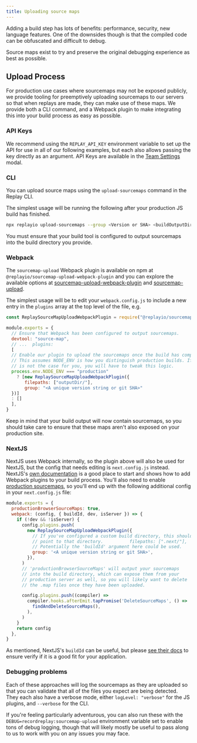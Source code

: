 ```yaml
---
title: Uploading source maps
---
```


Adding a build step has lots of benefits: performance, security, new language features. One of the downsides though is that the compiled code can be obfuscated and difficult to debug.

Source maps exist to try and preserve the original debugging experience as best as possible.

## Upload Process

For production use cases where sourcemaps may not be exposed publicly, we provide tooling for preemptively uploading sourcemaps to our servers so that when replays are made, they can make use of these maps. We provide both a CLI command, and a Webpack plugin to make integrating this into your build process as easy as possible.

### API Keys

We recommend using the `REPLAY_API_KEY` environment variable to set up the API for use in all of our following examples, but each also allows passing the key directly as an argument. API Keys are available in the [Team Settings](/reference/ci-workflows/generate-api-key) modal.

### CLI

You can upload source maps using the `upload-sourcemaps` command in the Replay CLI.

The simplest usage will be running the following after your production JS build has finished.

```sh
npx replayio upload-sourcemaps --group <Version or SHA> <buildOutputDir>
```

You must ensure that your build tool is configured to output sourcemaps into the build directory you provide.

### Webpack

The `sourcemap-upload` Webpack plugin is available on npm at `@replayio/sourcemap-upload-webpack-plugin` and you can explore the available options at [sourcemap-upload-webpack-plugin](https://github.com/replayio/replay-cli/tree/main/packages/sourcemap-upload-webpack-plugin) and [sourcemap-upload](https://github.com/replayio/replay-cli/tree/main/packages/sourcemap-upload).

The simplest usage will be to edit your `webpack.config.js` to include a new entry in the `plugins` array at the top level of the file, e.g.

```javascript
const ReplaySourceMapUploadWebpackPlugin = require("@replayio/sourcemap-upload-webpack-plugin");

module.exports = {
  // Ensure that Webpack has been configured to output sourcemaps.
  devtool: "source-map",
  // ...  plugins:
  [
  // Enable our plugin to upload the sourcemaps once the build has completed.
  // This assumes NODE_ENV is how you distinguish production builds. If that
  // is not the case for you, you will have to tweak this logic.
  process.env.NODE_ENV === "production"
    ? [new ReplaySourceMapUploadWebpackPlugin({
       filepaths: ["outputDir/"],
       group: "<A unique version string or git SHA>"
  })]
  : []
  ],
}
```

Keep in mind that your build output will now contain sourcemaps, so you should take care to ensure that these maps aren't also exposed on your production site.

### NextJS

NextJS uses Webpack internally, so the plugin above will also be used for NextJS, but the config that needs editing is `next.config.js` instead. NextJS's [own documentation](https://nextjs.org/docs/api-reference/next.config.js/custom-webpack-config) is a good place to start and shows how to add Webpack plugins to your build process. You'll also need to enable [production sourcemaps](https://nextjs.org/docs/advanced-features/source-maps), so you'll end up with the following additional config in your `next.config.js` file:

```javascript
module.exports = {
  productionBrowserSourceMaps: true,
  webpack: (config, { buildId, dev, isServer }) => {
    if (!dev && !isServer) {
      config.plugins.push(
        new ReplaySourceMapUploadWebpackPlugin({
          // If you've configured a custom build directory, this should
          // point to that directory.          filepaths: [".next/"],
          // Potentially the 'buildId' argument here could be used.
          group: '<A unique version string or git SHA>',
        }),
      )
      // 'productionBrowserSourceMaps' will output your sourcemaps
      // into the build directory, which can expose them from your
      // production server as well, so you will likely want to delete
      // the .map files once they have been uploaded.

      config.plugins.push((compiler) =>
        compiler.hooks.afterEmit.tapPromise('DeleteSourceMaps', () =>
          findAndDeleteSourceMaps(),
        ),
      )
    }
    return config
  },
}
```

As mentioned, NextJS's `buildId` can be useful, but please [see their docs](https://nextjs.org/docs/api-reference/next.config.js/configuring-the-build-id) to ensure verify if it is a good fit for your application.

### Debugging problems

Each of these approaches will log the sourcemaps as they are uploaded so that you can validate that all of the files you expect are being detected. They each also have a verbose mode, either `logLevel: "verbose"` for the JS plugins, and `--verbose` for the CLI.

If you're feeling particularly adventurous, you can also run these with the `DEBUG=recordreplay:sourcemap-upload` environment variable set to enable tons of debug logging, though that will likely mostly be useful to pass along to us to work with you on any issues you may face.

